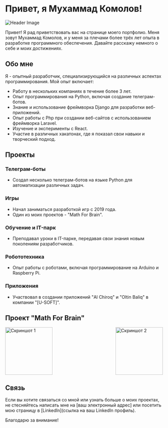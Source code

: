 # Привет, я Мухаммад Комолов!

![Header Image](https://ic.wampi.ru/2023/08/10/Group-1.png)

Привет! Я рад приветствовать вас на странице моего портфолио. Меня зовут Мухаммад Комолов, и у меня за плечами более трёх лет опыта в разработке программного обеспечения. Давайте расскажу немного о себе и моих достижениях.

## Обо мне

Я - опытный разработчик, специализирующийся на различных аспектах программирования. Мой опыт включает:

- Работу в нескольких компаниях в течение более 3 лет.
- Опыт программирования на Python, включая создание телеграм-ботов.
- Знание и использование фреймворка Django для разработки веб-приложений.
- Опыт работы с Php при создании веб-сайтов с использованием фреймворка Laravel.
- Изучение и эксперименты с React.
- Участие в различных хакатонах, где я показал свои навыки и творческий подход.

## Проекты

### Телеграм-боты

- Создал несколько телеграм-ботов на языке Python для автоматизации различных задач.
  
### Игры

- Начал заниматься разработкой игр с 2019 года.
- Один из моих проектов - "Math For Brain".

### Обучение и IT-парк

- Преподавал уроки в IT-парке, передавая свои знания новым поколениям разработчиков.

### Робототехника

- Опыт работы с роботами, включая программирование на Arduino и Raspberry Pi.

### Приложения

- Участвовал в создании приложений "Al Chiroq" и "Oltin Baliq" в компании "[U-SOFT]".

## Проект "Math For Brain"

<style>
  .screenshot {
    width: 30%;
    overflow: hidden;
    position: relative;
    padding-bottom: 30%; /* Это обеспечивает квадратный вид */
  }
  .screenshot img {
    position: absolute;
    top: 0;
    left: 0;
    width: 100%;
    height: 100%;
    object-fit: cover; /* Обрезать изображение */
  }
</style>

<div style="display: flex; justify-content: space-between; align-items: center;">
  <a href="ссылка_на_игру_1" class="screenshot">
    <img src="https://img.itch.zone/aW1nLzg1ODE4NDEuanBn/315x250%23c/N54WEy.jpg" alt="Скриншот 1">
  </a>
  <a href="ссылка_на_игру_2" class="screenshot">
    <img src="https://ie.wampi.ru/2023/08/10/SNIMOK-EKRANA-2023-04-25-184325.png" alt="Скриншот 2">
  </a>
  <!-- Добавьте скриншоты и ссылки для всех интересующих вас игр -->
</div>


## Связь

Если вы хотите связаться со мной или узнать больше о моих проектах, не стесняйтесь написать мне на [ваш электронный адрес] или посетить мою страницу в [LinkedIn](ссылка на ваш LinkedIn профиль).

Благодарю за внимание!

